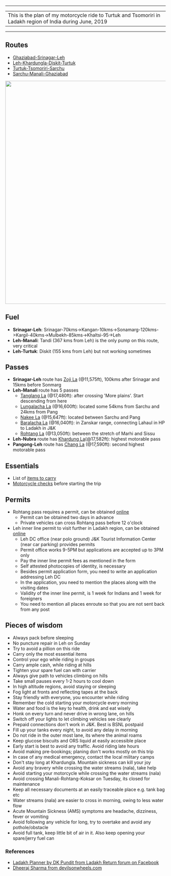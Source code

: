 
---

|  |
| :---  |
| This is the plan of my motorcycle ride to Turtuk and Tsomoriri in Ladakh region of India during June, 2019 |

---

## **Routes**

* [Ghaziabad-Srinagar-Leh](https://github.com/inbravo/travel/blob/master/june-2019/routes/ghaziabad-srinagar-leh.md)
* [Leh-Khardungla-Diskit-Turtuk](https://github.com/inbravo/travel/blob/master/june-2019/routes/leh-khardungla-diskit-turtuk.md)
* [Turtuk-Tsomoriri-Sarchu](https://github.com/inbravo/travel/blob/master/june-2019/routes/leh-tsomoriri-sarchu.md)
* [Sarchu-Manali-Ghaziabad](https://github.com/inbravo/travel/blob/master/june-2019/routes/sarchu-manali-ghaziabad.md)

<p align="center"><img src="https://github.com/inbravo/travel/blob/master/june-2019/images/complete-route.jpg" width="700"></p>

## **Fuel**
* **Srinagar-Leh**: Srinagar-70kms->Kangan-10kms->Sonamarg-120kms->Kargil-40kms->Mulbekh-85kms->Khaltsi-95->Leh
* **Leh-Manali**: Tandi (367 kms from Leh) is the only pump on this route, very critical
* **Leh-Turtuk**: Diskit (155 kms from Leh) but not working sometimes

## **Passes**
* **Srinagar-Leh** route has [Zoji La](https://en.wikipedia.org/wiki/Zoji_La) (@11,575ft), 100kms after Srinagar and 15kms before Sonmarg
* **Leh-Manali** route has 5 passes
    * [Tanglang La](https://en.wikipedia.org/wiki/Taglang_La) (@17,480ft): after crossing 'More plains'. Start descending from here 
	* [Lungalacha La](https://en.wikipedia.org/wiki/Lungalacha_La) (@16,600ft): located some 54kms from Sarchu and 24kms from Pang
	* [Nakee La](https://www.thrillophilia.com/attractions/nakee-la) (@15,647ft): located between Sarchu and Pang
	* [Baralacha La](https://en.wikipedia.org/wiki/Bara-lacha_la) (@16,040ft): in Zanskar range, connecting Lahaul in HP to Ladakh in J&K
    * [Rohtang La](https://en.wikipedia.org/wiki/Rohtang_Pass) (@13,050ft): between the stretch of Marhi and Sissu
* **Leh-Nubra** route has [Khardung La](https://en.wikipedia.org/wiki/Khardung_La)(@17,582ft): highest motorable pass 
* **Pangong-Leh** route has [Chang La](https://en.wikipedia.org/wiki/Chang_La) (@17,590ft): second highest motorable pass

## Essentials		
* List of [items to carry](https://github.com/inbravo/travel/blob/master/june-2019/references/carry-list.md) 
* [Motorcycle checks](https://github.com/inbravo/travel/blob/master/june-2019/references/check-list.md) before starting the trip

## **Permits**
* Rohtang pass requires a permit, can be obtained [online](https://rohtangpermits.nic.in)
	* Permit can be obtained two days in advance
	* Private vehicles can cross Rohtang pass before 12 o'clock
* Leh inner line permit to visit further in Ladakh region, can be obtained [online](http://www.lahdclehpermit.in)
	* Leh DC office (near polo ground) J&K Tourist Information Center (near car parking) provides permits
	* Permit office works 9-5PM but applications are accepted up to 3PM only
	* Pay the inner line permit fees as mentioned in the form
	* Self attested photocopies of identity, is necessary
	* Besides permit application form, you need to write an application addressing Leh DC
	* In the application, you need to mention the places along with the visiting dates
	* Validity of the inner line permit, is 1 week for Indians and 1 week for foreigners
	* You need to mention all places enroute so that you are not sent back from any post

## **Pieces of wisdom**
* Always pack before sleeping
* No puncture repair in Leh on Sunday
* Try to avoid a pillion on this ride
* Carry only the most essential items
* Control your ego while riding in groups
* Carry ample cash, while riding at hills
* Tighten your spare fuel can with carrier
* Always give path to vehicles climbing on hills
* Take small pauses every 1-2 hours to cool down
* In high altitude regions, avoid staying or sleeping
* Fog light at fronts and reflecting tapes at the back
* Stay friendly with everyone, you encounter while riding
* Remember the cold starting your motorcycle every morning
* Water and food is the key to health, drink and eat wisely
* Honk on every turn and never drive in wrong lane, on hills
* Switch off your lights to let climbing vehicles see clearly
* Prepaid connections don't work in J&K. Best is BSNL postpaid
* Fill up your tanks every night, to avoid any delay in morning 
* Do not ride in the outer most lane, its where the animal roams
* Keep glucose biscuits and ORS liquid at easily accessible place
* Early start is best to avoid any traffic. Avoid riding late hours
* Avoid making pre-bookings; planing don't works mostly on this trip
* In case of any medical emergency, contact the local military camps
* Don't stay long at Khardungla. Mountain sickness can kill your joy
* Avoid any bravery while crossing the water streams (nala), take help
* Avoid starting your motorcycle while crossing the water streams (nala)
* Avoid crossing Manali-Rohtang-Koksar on Tuesday, its closed for maintenance
* Keep all necessary documents at an easily traceable place e.g. tank bag etc
* Water streams (nala) are easier to cross in morning, owing to less water flow
* Acute Mountain Sickness (AMS) symptoms are headache, dizziness, fever or vomiting  
* Avoid following any vehicle for long, try to overtake and avoid any pothole/obstacle
* Avoid full tank, keep little bit of air in it. Also keep opening your spare/jerry fuel can

### **References**
* [Ladakh Planner by DK Pundit from Ladakh Return forum on Facebook](https://github.com/inbravo/travel/blob/master/june-2019/references/dk-pandit-guidance.md)
* [Dheeraj Sharma from devilsonwheels.com](http://devilonwheels.com)